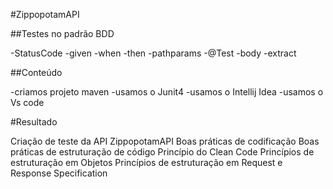 #ZippopotamAPI

##Testes no padrão BDD

-StatusCode
-given
-when
-then
-pathparams
-@Test
-body
-extract

##Conteúdo

-criamos projeto maven
-usamos o Junit4
-usamos o Intellij Idea
-usamos o Vs code

#Resultado

Criação de teste da API ZippopotamAPI 
Boas práticas de codificação
Boas práticas de estruturação de código
Princípio do Clean Code
Princípios de estruturação em Objetos
Princípios de estruturação em Request e Response Specification
